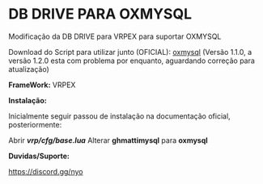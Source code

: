 # DB DRIVE PARA OXMYSQL
Modificação da DB DRIVE para VRPEX para suportar OXMYSQL

Download do Script para utilizar junto (OFICIAL): [oxmysql](https://forum.cfx.re/t/standalone-oxmysql-lightweight-mysql-wrapper/4755120) (Versão 1.1.0, a versão 1.2.0 esta com problema por enquanto, aguardando correção para atualização)

**FrameWork:** VRPEX


**Instalação:** 

Inicialmente seguir passou de instalação na documentação oficial, posteriormente:

Abrir ***vrp/cfg/base.lua*** 
Alterar **ghmattimysql** para **oxmysql**


**Duvidas/Suporte:**

https://discord.gg/nyo

